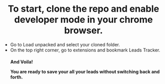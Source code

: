 <h1 align='center'>To start, clone the repo and enable developer mode in your chrome browser.</h1>
<p>
    <ul>
      <li>Go to Load unpacked and select your cloned folder.</li>
      <li>On the top right corner, go to extensions and bookmark Leads Tracker.</li>
      <h4> And Voila!
        <p>You are ready to save your all your leads without switching back and forth.</p>
      </h4>
    </ul>
</p>
